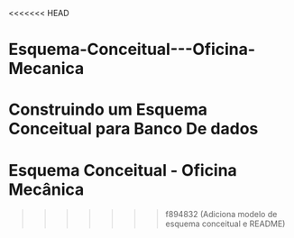 <<<<<<< HEAD
# Esquema-Conceitual---Oficina-Mecanica
Construindo um Esquema Conceitual para Banco De dados
=======
# Esquema Conceitual - Oficina Mecânica
>>>>>>> f894832 (Adiciona modelo de esquema conceitual e README)

